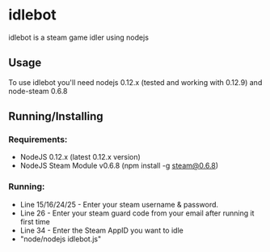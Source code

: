 # idlebot
idlebot is a steam game idler using nodejs

## Usage
To use idlebot you'll need nodejs 0.12.x (tested and working with 0.12.9) and node-steam 0.6.8

## Running/Installing
### Requirements:
* NodeJS 0.12.x (latest 0.12.x version)
* NodeJS Steam Module v0.6.8 (npm install -g steam@0.6.8)

### Running:
* Line 15/16/24/25 - Enter your steam username & password.
* Line 26 - Enter your steam guard code from your email after running it first time
* Line 34 - Enter the Steam AppID you want to idle
* "node/nodejs idlebot.js"
